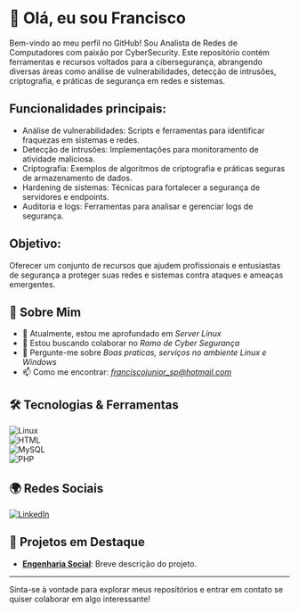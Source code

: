 <!-- ## Hi there 👋 -->

<!--
*Cyber-Chico/Cyber-Chico* is a ✨ special ✨ repository because its README.md (this file) appears on your GitHub profile.

Here are some ideas to get you started:

- 🔭 I’m currently working on ...
- 🌱 I’m currently learning ...
- 👯 I’m looking to collaborate on ...
- 🤔 I’m looking for help with ...
- 💬 Ask me about ...
- 📫 How to reach me: ...
- 😄 Pronouns: ...
- ⚡ Fun fact: ...
-->

# 👋 Olá, eu sou Francisco

Bem-vindo ao meu perfil no GitHub! Sou Analista de Redes de Computadores com paixão por CyberSecurity. Este repositório contém ferramentas e recursos voltados para a cibersegurança, abrangendo diversas áreas como análise de vulnerabilidades, detecção de intrusões, criptografia, e práticas de segurança em redes e sistemas.

## Funcionalidades principais:
- Análise de vulnerabilidades: Scripts e ferramentas para identificar fraquezas em sistemas e redes.
- Detecção de intrusões: Implementações para monitoramento de atividade maliciosa.
- Criptografia: Exemplos de algoritmos de criptografia e práticas seguras de armazenamento de dados.
- Hardening de sistemas: Técnicas para fortalecer a segurança de servidores e endpoints.
- Auditoria e logs: Ferramentas para analisar e gerenciar logs de segurança.


## Objetivo:
Oferecer um conjunto de recursos que ajudem profissionais e entusiastas de segurança a proteger suas redes e sistemas contra ataques e ameaças emergentes.



## 🚀 Sobre Mim

- 🌱 Atualmente, estou me aprofundado em *Server Linux*
- 👯 Estou buscando colaborar no *Ramo de Cyber Segurança*
- 💬 Pergunte-me sobre *Boas praticas, serviços no ambiente Linux e Windows*
- 📫 Como me encontrar: *franciscojunior_sp@hotmail.com*


## 🛠️ Tecnologias & Ferramentas

![Linux](https://img.shields.io/badge/Linux-orange?style=social&logo=Linux)</br>
![HTML](https://img.shields.io/badge/HTML-Blue?style=social&logo=HTML5)</br>
![MySQL](https://img.shields.io/badge/MySQL-blue?style=social&logo=Mysql)</br>
![PHP](https://img.shields.io/badge/php-Blue?style=social&logo=php)

## 🌍 Redes Sociais

[![LinkedIn](https://img.shields.io/badge/LinkedIn-%230077B5.svg?style=for-the-badge&logo=linkedin&logoColor=white)](https://linkedin.com/in/francisco-carlos-oliveira/)
## 📂 Projetos em Destaque

- **[Engenharia Social](https://github.com/seunomeusuario/nome-do-projeto)**: Breve descrição do projeto.

---

Sinta-se à vontade para explorar meus repositórios e entrar em contato se quiser colaborar em algo interessante!
